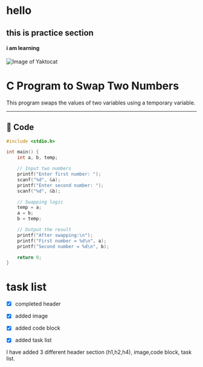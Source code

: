 # hello
## this is practice section
#### i am learning




![Image of Yaktocat](https://octodex.github.com/images/yaktocat.png)

# C Program to Swap Two Numbers

This program swaps the values of two variables using a temporary variable.

---

## 📄 Code

```c
#include <stdio.h>

int main() {
    int a, b, temp;

    // Input two numbers
    printf("Enter first number: ");
    scanf("%d", &a);
    printf("Enter second number: ");
    scanf("%d", &b);

    // Swapping logic
    temp = a;
    a = b;
    b = temp;

    // Output the result
    printf("After swapping:\n");
    printf("First number = %d\n", a);
    printf("Second number = %d\n", b);

    return 0;
}
```

# task list

- [X] completed header
- [X] added image
- [X] added code block
- [X] added task list


I have added 3 different header section (h1,h2,h4), image,code block, task list.




